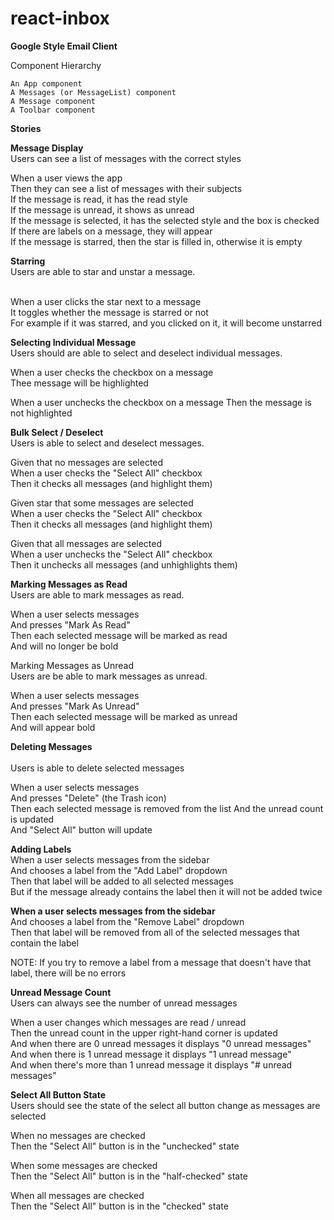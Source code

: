 # react-inbox
<b>Google Style Email Client </b>

Component Hierarchy

    An App component
    A Messages (or MessageList) component
    A Message component
    A Toolbar component

<b>Stories</b> 

<b>Message Display</b><br>
Users can see a list of messages with the correct styles

When a user views the app</b><br>
Then they can see a list of messages with their subjects<br>
If the message is read, it has the read style<br>
If the message is unread, it shows as unread<br>
If the message is selected, it has the selected style and the box is checked<br>
If there are labels on a message, they will appear<br>
If the message is starred, then the star is filled in, otherwise it is empty<br>

<b>Starring</b><br>
Users are able to star and unstar a message.<br><br>

When a user clicks the star next to a message<br>
It toggles whether the message is starred or not<br>
For example if it was starred, and you clicked on it, it will become unstarred


<b>Selecting Individual Message</b><br>
Users should are able to select and deselect individual messages.

When a user checks the checkbox on a message<br>
Thee message will be highlighted

When a user unchecks the checkbox on a message
Then the message is not highlighted


<b>Bulk Select / Deselect</b><br>
Users is able to select and deselect messages.

Given that no messages are selected<br>
When a user checks the "Select All" checkbox<br>
Then it checks all messages (and highlight them)

Given star that some messages are selected<br>
When a user checks the "Select All" checkbox<br>
Then it checks all messages (and highlight them)

Given that all messages are selected<br>
When a user unchecks the "Select All" checkbox<br>
Then it unchecks all messages (and unhighlights them)

<b>Marking Messages as Read</b><br>
Users are able to mark messages as read.

When a user selects messages<br>
And presses "Mark As Read"<br>
Then each selected message will be marked as read<br>
And will no longer be bold

Marking Messages as Unread<br>
Users are be able to mark messages as unread.

When a user selects messages<br>
And presses "Mark As Unread"<br>
Then each selected message will be marked as unread<br>
And will appear bold

<b>Deleting Messages</b><br><br>
Users is able to delete selected messages

When a user selects messages<br>
And presses "Delete" (the Trash icon)<br>
Then each selected message is removed from the list
And the unread count is updated<br>
And "Select All" button will update

<b>Adding Labels</b><br>
When a user selects messages from the sidebar<br>
And chooses a label from the "Add Label" dropdown<br>
Then that label will be added to all selected messages<br>
But if the message already contains the label then it will not be added twice

<b>When a user selects messages from the sidebar</b><br>
And chooses a label from the "Remove Label" dropdown<br>
Then that label will be removed from all of the selected messages that contain the label

NOTE: If you try to remove a label from a message that doesn't have that label, there will be no errors

<b>Unread Message Count</b><br>
Users can always see the number of unread messages 

When a user changes which messages are read / unread<br>
Then the unread count in the upper right-hand corner is updated<br>
And when there are 0 unread messages it displays "0 unread messages"<br>
And when there is 1 unread message it displays "1 unread message"<br>
And when there's more than 1 unread message it displays "# unread messages"<br>

<b>Select All Button State</b><br> 
Users should see the state of the select all button change as messages are selected

When no messages are checked<br>
Then the "Select All" button is in the "unchecked" state

When some messages are checked<br>
Then the "Select All" button is in the "half-checked" state

When all messages are checked<br>
Then the "Select All" button is in the "checked" state


